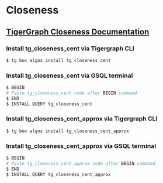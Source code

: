 # Closeness
## [TigerGraph Closeness Documentation](https://docs.tigergraph.com/tigergraph-platform-overview/graph-algorithm-library#closeness-centrality)

### Install tg_closeness_cent via Tigergraph CLI

```bash
$ tg box algos install tg_closeness_cent
```

### Install tg_closeness_cent via GSQL terminal

```bash
$ BEGIN
# Paste tg_closeness_cent code after BEGIN command
$ END 
$ INSTALL QUERY tg_closeness_cent
```
### Install tg_closeness_cent_approx via Tigergraph CLI

```bash
$ tg box algos install tg_closeness_cent_approx
```

### Install tg_closeness_cent_approx via GSQL terminal

```bash
$ BEGIN
# Paste tg_closeness_cent_approx code after BEGIN command
$ END 
$ INSTALL QUERY tg_closeness_cent_approx
```